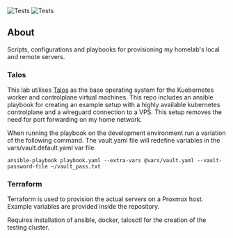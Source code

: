 ![Tests](https://github.com/j-lgs/provisioning/workflows/Tests/badge.svg)
![Tests](https://github.com/j-lgs/provisioning/workflows/Container%20CI/badge.svg)

## About
Scripts, configurations and playbooks for provisioning my homelab's local and remote servers.

### Talos
This lab utilises [Talos](https://github.com/siderolabs/talos) as the base operating system for the Kuebernetes worker and controlplane virtual machines. This repo includes an ansible playbook for creating an example setup with a highly available kubernetes controlplane and a wireguard connection to a VPS. This setup removes the need for port forwarding on my home network.

When running the playbook on the development environment run a variation of the following command. The vault.yaml file will redefine variables in the vars/vault.default.yaml var file.

```
ansible-playbook playbook.yaml --extra-vars @vars/vault.yaml --vault-password-file ~/vault_pass.txt
```

### Terraform
Terraform is used to provision the actual servers on a Proxmox host. Example variables are provided inside the repository.


Requires installation of ansible, docker, talosctl for the creation of the testing cluster.
